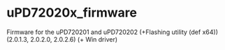 # uPD72020x_firmware
 Firmware for the uPD720201 and uPD720202 (+Flashing utility (def x64)) (2.0.1.3, 2.0.2.0, 2.0.2.6) (+ Win driver)
